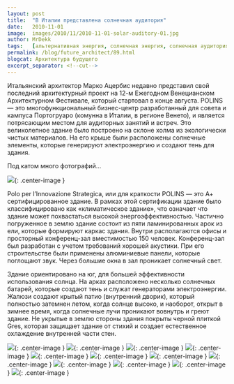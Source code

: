 ```yaml
---
layout: post
title:  "В Италии представлена солнечная аудитория"
date:   2010-11-01
image:  images/2010/11/2010-11-01-solar-auditory-01.jpg
author: MrDekk
tags:   [альтернативная энергия, солнечная энергия, солнечная аудитория]
permalink: /blog/future_architect/89.html
blogcat: Архитектура будущего
excerpt_separator: <!--cut-->
---
```


Итальянский архитектор Марко Ацербис недавно представил свой последний архитектурный проект на 12-м Ежегодном Венецианском Архитектурном Фестивале, который стартовал в конце августа. POLINS — это многофункциональный бизнес-центр разработанный для совета и кампуса Портогруаро (комунна в Италии, в регионе Венето), и является потрясающим местом для аудиторных занятий и встреч. Это великолепное здание было построено на склоне холма из экологически чистых материалов. На его крыше были расположены солнечные элементы, которые генерируют электроэнергию и создают тень для здания.

Под катом много фотографий…

<!--cut-->

![]({{site.baseurl}}/images/2010/11/2010-11-01-solar-auditory-02.jpg){: .center-image }

Polo per l’Innovazione Strategica, или для краткости POLINS — это А+ сертифицированное здание. В рамках этой сертификации здание было классифицировано как «климатическое здание», что означает что здание может похвастаться высокой энергоэффективностью. Частично погруженное в землю здание состоит из пяти ламинированных арок из ели, которые формируют каркас здания. Внутри располагаются офисы и просторный конференц-зал вместимостью 150 человек. Конференц-зал был разработан с учетом требований хорошей акустики. При его строительстве были применены алюминиевые панели, которые поглощают звук. Через большие окна в зал проникает солнечный свет.

Здание ориентировано на юг, для большей эффективности использования солнца. На арках расположено несколько солнечных батарей, которые создают тень и служат генераторами электроэнергии. Жалюзи создают крытый патио (внутренний дворик), который полностью затемнен летом, когда солнце высоко, и наоборот, открыт в зимнее время, когда солнечные лучи проникают вовнутрь и греют здание. Не укрытые в землю стороны здания покрыты черной плиткой Gres, которая защищает здание от стихий и создает естественное охлаждение внутренней части стен.

![]({{site.baseurl}}/images/2010/11/2010-11-01-solar-auditory-03.jpg){: .center-image }
![]({{site.baseurl}}/images/2010/11/2010-11-01-solar-auditory-04.jpg){: .center-image }
![]({{site.baseurl}}/images/2010/11/2010-11-01-solar-auditory-05.jpg){: .center-image }
![]({{site.baseurl}}/images/2010/11/2010-11-01-solar-auditory-06.jpg){: .center-image }
![]({{site.baseurl}}/images/2010/11/2010-11-01-solar-auditory-07.jpg){: .center-image }
![]({{site.baseurl}}/images/2010/11/2010-11-01-solar-auditory-08.jpg){: .center-image }
![]({{site.baseurl}}/images/2010/11/2010-11-01-solar-auditory-09.jpg){: .center-image }
![]({{site.baseurl}}/images/2010/11/2010-11-01-solar-auditory-10.jpg){: .center-image }
![]({{site.baseurl}}/images/2010/11/2010-11-01-solar-auditory-11.jpg){: .center-image }
![]({{site.baseurl}}/images/2010/11/2010-11-01-solar-auditory-12.jpg){: .center-image }
![]({{site.baseurl}}/images/2010/11/2010-11-01-solar-auditory-13.jpg){: .center-image }
![]({{site.baseurl}}/images/2010/11/2010-11-01-solar-auditory-14.jpg){: .center-image }
